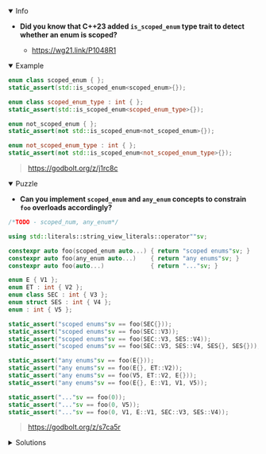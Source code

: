 <details open><summary>Info</summary><p>

* **Did you know that C++23 added `is_scoped_enum` type trait to detect whether an enum is scoped?**

  * https://wg21.link/P1048R1

</p></details><details open><summary>Example</summary><p>

```cpp
enum class scoped_enum { };
static_assert(std::is_scoped_enum<scoped_enum>{});

enum class scoped_enum_type : int { };
static_assert(std::is_scoped_enum<scoped_enum_type>{});

enum not_scoped_enum { };
static_assert(not std::is_scoped_enum<not_scoped_enum>{});

enum not_scoped_enum_type : int { };
static_assert(not std::is_scoped_enum<not_scoped_enum_type>{});
```

> https://godbolt.org/z/j1rc8c

</p></details><details open><summary>Puzzle</summary><p>

* **Can you implement `scoped_enum` and `any_enum` concepts to constrain `foo` overloads accordingly?**

```cpp
/*TODO - scoped_num, any_enum*/

using std::literals::string_view_literals::operator""sv;

constexpr auto foo(scoped_enum auto...) { return "scoped enums"sv; }
constexpr auto foo(any_enum auto...)    { return "any enums"sv; }
constexpr auto foo(auto...)             { return "..."sv; }

enum E { V1 };
enum ET : int { V2 };
enum class SEC : int { V3 };
enum struct SES : int { V4 };
enum : int { V5 };

static_assert("scoped enums"sv == foo(SEC{}));
static_assert("scoped enums"sv == foo(SEC::V3));
static_assert("scoped enums"sv == foo(SEC::V3, SES::V4));
static_assert("scoped enums"sv == foo(SEC::V3, SES::V4, SES{}, SES{}));

static_assert("any enums"sv == foo(E{}));
static_assert("any enums"sv == foo(E{}, ET::V2));
static_assert("any enums"sv == foo(V5, ET::V2, E{}));
static_assert("any enums"sv == foo(E{}, E::V1, V1, V5));

static_assert("..."sv == foo(0));
static_assert("..."sv == foo(0, V5));
static_assert("..."sv == foo(0, V1, E::V1, SEC::V3, SES::V4));
```

> https://godbolt.org/z/s7ca5r

</p></details><details><summary>Solutions</summary><p>

```cpp
void call_with_integer(int x) {};

template <typename T>
concept scoped_enum = std::is_enum_v<T> and not requires { call_with_integer(T{}); };

template <typename T>
concept any_enum = std::is_enum_v<T> and not scoped_enum<T>;
```

> https://godbolt.org/z/GeEGrh

```cpp
namespace detail {
    template<typename T>
    concept enumeration = std::is_enum_v<T>;

    template<typename T>
    concept integer_convertible = std::convertible_to<T, int>;
}

template<typename TEnum>
concept scoped_enum = detail::enumeration<TEnum> and not detail::integer_convertible<TEnum>;

template<typename TEnum>
concept any_enum = detail::enumeration<TEnum> and detail::integer_convertible<TEnum>;
```

> https://godbolt.org/z/95EaP9

```cpp
template <typename... Ts>
concept any_enum = (std::is_enum_v<Ts> and ...);

template <typename... Ts>
concept scoped_enum = any_enum<Ts...> and
    (not std::is_convertible_v<Ts, std::underlying_type_t<Ts>> and ...);

template <typename... Ts>
constexpr auto foo(Ts...) requires scoped_enum<Ts...> { return "scoped enums"sv; }
template <typename... Ts>
constexpr auto foo(Ts...) requires any_enum<Ts...> { return "any enums"sv; }
constexpr auto foo(auto...) { return "..."sv; }
```

> https://godbolt.org/z/nfMG8W

```cpp
template<class T> using is_scoped_enum =
  std::bool_constant<std::is_enum_v<T> and not std::is_convertible_v<T, std::underlying_type_t<T>>>;
template<class T> concept scoped_enum = is_scoped_enum<T>::value;
template<class T> concept any_enum = std::is_enum<T>::value and not is_scoped_enum<T>::value;
```

> https://godbolt.org/z/xWYjT1

```cpp
template <typename T> concept any_enum = std::is_enum_v<T> && std::is_convertible_v<T, std::underlying_type_t<T>>;
template <typename T> concept scoped_enum = std::is_enum_v<T> && !std::is_convertible_v<T, std::underlying_type_t<T>>;
```

> https://godbolt.org/z/68M7jT

```cpp
template<typename T>
concept scoped_enum = std::is_enum_v<T> and not std::is_convertible_v<T, std::underlying_type_t<T>>;

template<typename T>
concept any_enum = std::is_enum_v<T> and std::is_convertible_v<T, std::underlying_type_t<T>>;
```

> https://godbolt.org/z/xnPh3n

</p></details>
